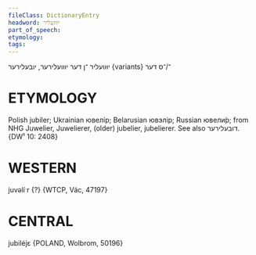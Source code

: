 ```yaml
---
fileClass: DictionaryEntry
headword: יוּוועליר
part_of_speech: 
etymology: 
tags: 
---
```

יוּוועליר
־ן
דער
יוּוועלירער, יובעלירער {variants}
־/־ס
דער

ETYMOLOGY
===========
Polish jubiler; Ukrainian ювелі́р; Belarusian ювэлір; Russian ювели́р; from NHG Juwelier, Juwelierer, (older) jubelier, jubelierer. 
See also דובעלירער.
{DW¹ 10: 2408}

WESTERN
========

juvəlíˑr {?} {WTCP, Vác, 47197}

CENTRAL
========

jubiléjɛ {POLAND, Wolbrom, 50196}
